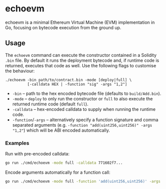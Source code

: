 # echoevm

echoevm is a minimal Ethereum Virtual Machine (EVM) implementation in Go, focusing on bytecode execution from the ground up.

## Usage

The `echoevm` command can execute the constructor contained in a Solidity
`.bin` file. By default it runs the deployment bytecode and, if runtime code is
returned, executes that code as well. Use the following flags to customise the
behaviour:

```
./echoevm -bin path/to/contract.bin -mode [deploy|full] \ 
          [-calldata HEX | -function "sig" -args "1,2"]
```

- `-bin`  – path to the hex encoded bytecode file (defaults to `build/Add.bin`).
- `-mode` – `deploy` to only run the constructor or `full` to also execute the
  returned runtime code (default `full`).
- `-calldata` – hex-encoded calldata to supply when running the runtime code.
- `-function`/`-args` – alternatively specify a function signature and comma
  separated arguments (e.g. `-function "add(uint256,uint256)" -args "1,2"`)
  which will be ABI encoded automatically.

### Examples

Run with pre-encoded calldata:

```bash
go run ./cmd/echoevm -mode full -calldata 771602f7...
```

Encode arguments automatically for a function call:

```bash
go run ./cmd/echoevm -mode full -function 'add(uint256,uint256)' -args "1,2"
```
